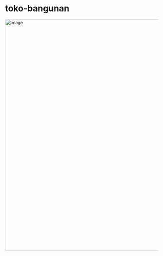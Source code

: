 # toko-bangunan
<img width="575" height="761" alt="image" src="https://github.com/user-attachments/assets/8092cf4c-d849-4ff3-85f6-156589036cd6" />
